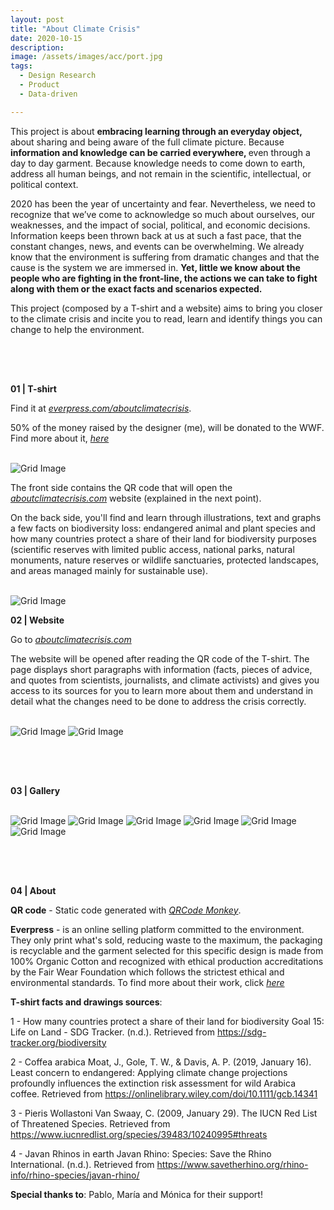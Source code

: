```yaml
---
layout: post
title: "About Climate Crisis"
date: 2020-10-15
description:
image: /assets/images/acc/port.jpg
tags:
  - Design Research
  - Product
  - Data-driven

---
```


This project is about <b> embracing learning through an everyday object, </b> about sharing and being aware of the full climate picture. Because <b> information and knowledge can be carried everywhere, </b> even through a day to day garment. Because knowledge needs to come down to earth, address all human beings, and not remain in the scientific, intellectual, or political context.

2020 has been the year of uncertainty and fear. Nevertheless, we need to recognize that we’ve come to acknowledge so much about ourselves, our weaknesses, and the impact of social, political, and economic decisions. Information keeps been thrown back at us at such a fast pace, that the constant changes, news, and events can be overwhelming. We already know that the environment is suffering from dramatic changes and that the cause is the system we are immersed in. <b>Yet, little we know about the people who are fighting in the front-line, the actions we can take to fight along with them or the exact facts and scenarios expected.</b>

This project (composed by a T-shirt and a website) aims to bring you closer to the climate crisis and incite you to read, learn and identify things you can change to help the environment.    

<span style="display:block; height: 50px;"></span>


<b>01 | T-shirt</b>

Find it at <a target="_blank_" href="https://everpress.com/aboutclimatecrisis/"><i>everpress.com/aboutclimatecrisis</i></a>.

50% of the money raised by the designer (me), will be donated to the WWF. Find more about it, <a target="_blank_" href="https://www.aboutclimatecrisis.com/about"><i>here</i></a>

<br>

<img src="/assets/images/acc/Tshirt.jpg" alt="Grid Image"/>

<br>

The front side contains the QR code that will open the <a target="_blank_" href="https://www.aboutclimatecrisis.com/"><i>aboutclimatecrisis.com</i></a> website (explained in the next point).

On the back side, you'll find and learn through illustrations, text and graphs a few facts on biodiversity loss: endangered animal and plant species and how many countries protect a share of their land for biodiversity purposes (scientific reserves with limited public access, national parks, natural monuments, nature reserves or wildlife sanctuaries, protected landscapes, and areas managed mainly for sustainable use).

<br>

<img src="/assets/images/acc/Tshirt2.jpg" alt="Grid Image"/>

<br>


<b>02 | Website</b>

Go to <a target="_blank_" href="https://www.aboutclimatecrisis.com/"><i>aboutclimatecrisis.com</i></a>

The website will be opened after reading the QR code of the T-shirt. The page displays short paragraphs with information (facts, pieces of advice, and quotes from scientists, journalists, and climate activists) and gives you access to its sources for you to learn more about them and understand in detail what the changes need to be done to address the crisis correctly.

<br>

<img src="/assets/images/acc/web.JPG" alt="Grid Image"/>

<img src="/assets/images/acc/web2.JPG" alt="Grid Image"/>

<br>

<span style="display:block; height: 50px;"></span>

<b>03 | Gallery</b>

<br>

<img src="/assets/images/acc/1.jpg" alt="Grid Image"/>

<img src="/assets/images/acc/2.jpg" alt="Grid Image"/>

<img src="/assets/images/acc/3.jpg" alt="Grid Image"/>

<img src="/assets/images/acc/4.jpg" alt="Grid Image"/>

<img src="/assets/images/acc/5.jpg" alt="Grid Image"/>

<img src="/assets/images/acc/6.jpg" alt="Grid Image"/>

<br>

<span style="display:block; height: 50px;"></span>


<b>04 | About</b>

<b>QR code</b> - Static code generated with <a target="_blank_" href="https://www.qrcode-monkey.com/"><i>QRCode Monkey</i></a>.

<b>Everpress</b> - is an online selling platform committed to the environment. They only print what's sold, reducing waste to the maximum, the packaging is recyclable and the garment selected for this specific design is made from 100% Organic Cotton and recognized with ethical production accreditations by the Fair Wear Foundation which follows the strictest ethical and environmental standards. To find more about their work, click <a target="_blank_" href="https://everpress.com/sustainability"><i>here</i></a>

<b>T-shirt facts and drawings sources</b>:

1 - How many countries protect a share of their land for biodiversity
Goal 15: Life on Land - SDG Tracker. (n.d.). Retrieved from https://sdg-tracker.org/biodiversity

2 - Coffea arabica
Moat, J., Gole, T. W., & Davis, A. P. (2019, January 16). Least concern to endangered: Applying climate change projections profoundly influences the extinction risk assessment for wild Arabica coffee. Retrieved from https://onlinelibrary.wiley.com/doi/10.1111/gcb.14341

3 - Pieris Wollastoni
Van Swaay, C. (2009, January 29). The IUCN Red List of Threatened Species. Retrieved from https://www.iucnredlist.org/species/39483/10240995#threats

4 - Javan Rhinos in earth
Javan Rhino: Species: Save the Rhino International. (n.d.). Retrieved from https://www.savetherhino.org/rhino-info/rhino-species/javan-rhino/

<b>Special thanks to</b>: Pablo, María and Mónica for their support!
